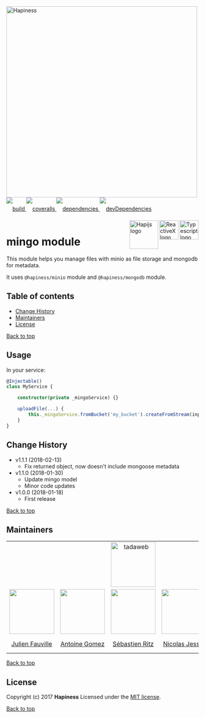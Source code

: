 <img src="http://bit.ly/2mxmKKI" width="500" alt="Hapiness" />

<div style="margin-bottom:20px;">
<div style="line-height:60px">
    <a href="https://travis-ci.org/hapinessjs/mingo-module.svg?branch=master">
        <img src="https://travis-ci.org/hapinessjs/mingo-module.svg?branch=master" alt="build" />
    </a>
    <a href="https://coveralls.io/github/hapinessjs/mingo-module?branch=master">
        <img src="https://coveralls.io/repos/github/hapinessjs/mingo-module/badge.svg?branch=master" alt="coveralls" />
    </a>
    <a href="https://david-dm.org/hapinessjs/mingo-module">
        <img src="https://david-dm.org/hapinessjs/mingo-module.svg" alt="dependencies" />
    </a>
    <a href="https://david-dm.org/hapinessjs/mingo-module?type=dev">
        <img src="https://david-dm.org/hapinessjs/mingo-module/dev-status.svg" alt="devDependencies" />
    </a>
</div>
<div>
    <a href="https://www.typescriptlang.org/docs/tutorial.html">
        <img src="https://cdn-images-1.medium.com/max/800/1*8lKzkDJVWuVbqumysxMRYw.png"
             align="right" alt="Typescript logo" width="50" height="50" style="border:none;" />
    </a>
    <a href="http://reactivex.io/rxjs">
        <img src="http://reactivex.io/assets/Rx_Logo_S.png"
             align="right" alt="ReactiveX logo" width="50" height="50" style="border:none;" />
    </a>
    <a href="http://hapijs.com">
        <img src="http://bit.ly/2lYPYPw"
             align="right" alt="Hapijs logo" width="75" style="border:none;" />
    </a>
</div>
</div>

# mingo module

This module helps you manage files with minio as file storage and mongodb for metadata.

It uses `@hapiness/minio` module and `@hapiness/mongodb` module.

## Table of contents

* [Change History](#change-history)
* [Maintainers](#maintainers)
* [License](#license)

[Back to top](#table-of-contents)

## Usage

In your service:

```typescript
@Injectable()
class MyService {

    constructor(private _mingoService) {}

    uploadFile(...) {
        this._mingoService.fromBucket('my_bucket').createFromStream(input, filename, 'image/jpeg', metadata);
    }
}
```

## Change History

* v1.1.1 (2018-02-13)
    * Fix returned object, now doesn't include mongoose metadata
* v1.1.0 (2018-01-30)
    * Update mingo model
    * Minor code updates
* v1.0.0 (2018-01-18)
    * First release

[Back to top](#table-of-contents)

## Maintainers

<table>
    <tr>
        <td colspan="5" align="center"><a href="https://www.tadaweb.com"><img src="http://bit.ly/2xHQkTi" width="117" alt="tadaweb" /></a></td>
    </tr>
    <tr>
        <td align="center"><a href="https://github.com/Juneil"><img src="https://avatars3.githubusercontent.com/u/6546204?v=3&s=117" width="117"/></a></td>
        <td align="center"><a href="https://github.com/antoinegomez"><img src="https://avatars3.githubusercontent.com/u/997028?v=3&s=117" width="117"/></a></td>
        <td align="center"><a href="https://github.com/reptilbud"><img src="https://avatars3.githubusercontent.com/u/6841511?v=3&s=117" width="117"/></a></td>
        <td align="center"><a href="https://github.com/njl07"><img src="https://avatars3.githubusercontent.com/u/1673977?v=3&s=117" width="117"/></a></td>
        <td align="center"><a href="https://github.com/xmaIIoc"><img src="https://avatars2.githubusercontent.com/u/1898461?s=117&v=4" width="117"/></a></td>
    </tr>
    <tr>
        <td align="center"><a href="https://github.com/Juneil">Julien Fauville</a></td>
        <td align="center"><a href="https://github.com/antoinegomez">Antoine Gomez</a></td>
        <td align="center"><a href="https://github.com/reptilbud">Sébastien Ritz</a></td>
        <td align="center"><a href="https://github.com/njl07">Nicolas Jessel</a></td>
        <td align="center"><a href="https://github.com/xmaIIoc">Florent Bennani</a></td>
    </tr>
</table>

[Back to top](#table-of-contents)

## License

Copyright (c) 2017 **Hapiness** Licensed under the [MIT license](https://github.com/hapinessjs/mingo-module/blob/master/LICENSE.md).

[Back to top](#table-of-contents)

